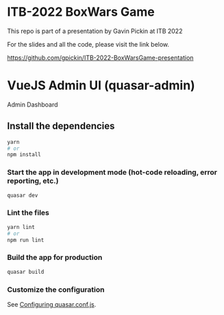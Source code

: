 # ITB-2022 BoxWars Game

This repo is part of a presentation by Gavin Pickin at ITB 2022

For the slides and all the code, please visit the link below.

https://github.com/gpickin/ITB-2022-BoxWarsGame-presentation

# VueJS Admin UI (quasar-admin)

Admin Dashboard

## Install the dependencies

```bash
yarn
# or
npm install
```

### Start the app in development mode (hot-code reloading, error reporting, etc.)

```bash
quasar dev
```

### Lint the files

```bash
yarn lint
# or
npm run lint
```

### Build the app for production

```bash
quasar build
```

### Customize the configuration

See [Configuring quasar.conf.js](https://v1.quasar.dev/quasar-cli/quasar-conf-js).
